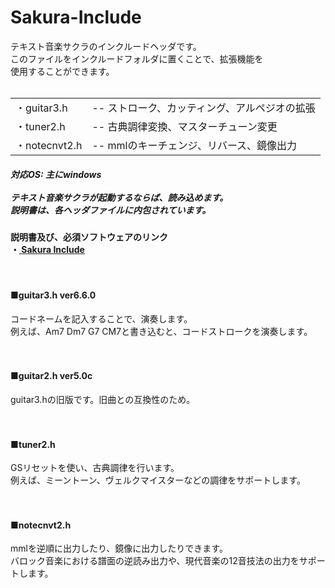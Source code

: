 ﻿<h1>Sakura-Include</h1>

テキスト音楽サクラのインクルードヘッダです。<br/>
このファイルをインクルードフォルダに置くことで、拡張機能を<br/>
使用することができます。<br/>
<br/>
<table><tr><td>・guitar3.h</td><td>-- ストローク、カッティング、アルペジオの拡張</td>
</tr><tr><td>・tuner2.h</td><td>-- 古典調律変換、マスターチューン変更</td>
</tr><tr><td>・notecnvt2.h</td><td>-- mmlのキーチェンジ、リバース、鏡像出力</td>
</tr></table>

<h5>対応OS: 主にwindows<br/>
<br/>
テキスト音楽サクラが起動するならば、読み込めます。<br/>
説明書は、各ヘッダファイルに内包されています。
</h5>
<h4>
説明書及び、必須ソフトウェアのリンク <br/>
・<a href="https://eseakisakura.github.io/sakura_include/"> Sakura Include</a><br/>
</h4>
<br/>

<h4>■guitar3.h ver6.6.0</h4>

コードネームを記入することで、演奏します。<br/>
例えば、Am7 Dm7 G7 CM7と書き込むと、コードストロークを演奏します。<br/>
<br/>
<br/>

<h4>■guitar2.h ver5.0c</h4>

guitar3.hの旧版です。旧曲との互換性のため。<br/>
<br/>
<br/>

<h4>■tuner2.h</h4>

GSリセットを使い、古典調律を行います。<br/>
例えば、ミーントーン、ヴェルクマイスターなどの調律をサポートします。<br/>
<br/>
<br/>

<h4>■notecnvt2.h</h4>

mmlを逆順に出力したり、鏡像に出力したりできます。<br/>
バロック音楽における譜面の逆読み出力や、現代音楽の12音技法の出力をサポートします。<br/>
<br/>
<br/>
